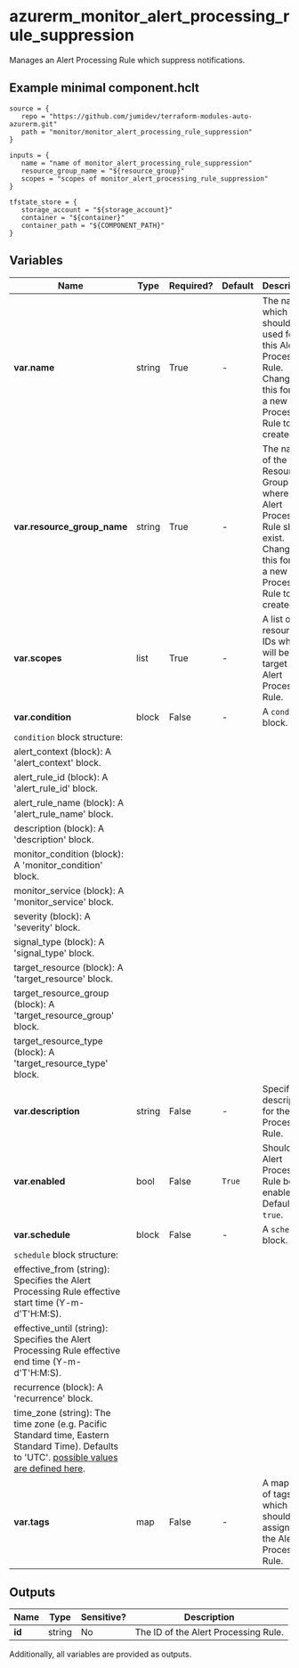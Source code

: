# azurerm_monitor_alert_processing_rule_suppression

Manages an Alert Processing Rule which suppress notifications.

## Example minimal component.hclt

```hcl
source = {
   repo = "https://github.com/jumidev/terraform-modules-auto-azurerm.git" 
   path = "monitor/monitor_alert_processing_rule_suppression" 
}

inputs = {
   name = "name of monitor_alert_processing_rule_suppression" 
   resource_group_name = "${resource_group}" 
   scopes = "scopes of monitor_alert_processing_rule_suppression" 
}

tfstate_store = {
   storage_account = "${storage_account}" 
   container = "${container}" 
   container_path = "${COMPONENT_PATH}" 
}

```

## Variables

| Name | Type | Required? |  Default  |  Description |
| ---- | ---- | --------- |  ----------- | ----------- |
| **var.name** | string | True | -  |  The name which should be used for this Alert Processing Rule. Changing this forces a new Alert Processing Rule to be created. | 
| **var.resource_group_name** | string | True | -  |  The name of the Resource Group where the Alert Processing Rule should exist. Changing this forces a new Alert Processing Rule to be created. | 
| **var.scopes** | list | True | -  |  A list of resource IDs which will be the target of Alert Processing Rule. | 
| **var.condition** | block | False | -  |  A `condition` block. | 
| `condition` block structure: || 
|   alert_context (block): A 'alert_context' block. ||
|   alert_rule_id (block): A 'alert_rule_id' block. ||
|   alert_rule_name (block): A 'alert_rule_name' block. ||
|   description (block): A 'description' block. ||
|   monitor_condition (block): A 'monitor_condition' block. ||
|   monitor_service (block): A 'monitor_service' block. ||
|   severity (block): A 'severity' block. ||
|   signal_type (block): A 'signal_type' block. ||
|   target_resource (block): A 'target_resource' block. ||
|   target_resource_group (block): A 'target_resource_group' block. ||
|   target_resource_type (block): A 'target_resource_type' block. ||
| **var.description** | string | False | -  |  Specifies a description for the Alert Processing Rule. | 
| **var.enabled** | bool | False | `True`  |  Should the Alert Processing Rule be enabled? Defaults to `true`. | 
| **var.schedule** | block | False | -  |  A `schedule` block. | 
| `schedule` block structure: || 
|   effective_from (string): Specifies the Alert Processing Rule effective start time (Y-m-d'T'H:M:S). ||
|   effective_until (string): Specifies the Alert Processing Rule effective end time (Y-m-d'T'H:M:S). ||
|   recurrence (block): A 'recurrence' block. ||
|   time_zone (string): The time zone (e.g. Pacific Standard time, Eastern Standard Time). Defaults to 'UTC'. [possible values are defined here](https://docs.microsoft.com/en-us/previous-versions/windows/embedded/ms912391(v=winembedded.11)). ||
| **var.tags** | map | False | -  |  A mapping of tags which should be assigned to the Alert Processing Rule. | 



## Outputs

| Name | Type | Sensitive? | Description |
| ---- | ---- | --------- | --------- |
| **id** | string | No  | The ID of the Alert Processing Rule. | 

Additionally, all variables are provided as outputs.
